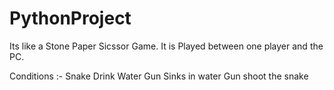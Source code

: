 # PythonProject

Its like  a Stone Paper Sicssor Game.
It is Played between one player and the PC.


Conditions :- Snake Drink Water
              Gun Sinks in water
              Gun shoot the snake
